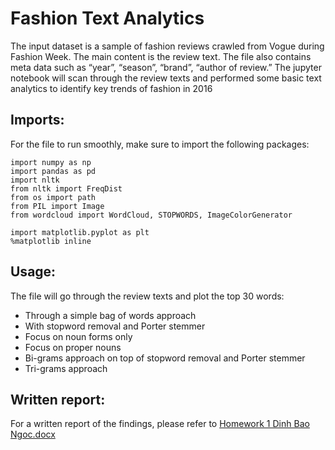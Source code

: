 # Fashion Text Analytics
The input dataset is a sample of fashion reviews crawled from Vogue during Fashion Week. The main content is the review text. The file also contains meta data such as “year”, “season”, “brand”, “author of review.”
The jupyter notebook will scan through the review texts and performed some basic text analytics to identify key trends of fashion in 2016
## Imports:
For the file to run smoothly, make sure to import the following packages:
```
import numpy as np
import pandas as pd
import nltk
from nltk import FreqDist
from os import path
from PIL import Image
from wordcloud import WordCloud, STOPWORDS, ImageColorGenerator

import matplotlib.pyplot as plt
%matplotlib inline
```
## Usage:
The file will go through the review texts and plot the top 30 words:
* Through a simple bag of words approach
* With stopword removal and Porter stemmer
* Focus on noun forms only
* Focus on proper nouns
* Bi-grams approach on top of stopword removal and Porter stemmer
* Tri-grams approach

## Written report:
For a written report of the findings, please refer to [Homework 1 Dinh Bao Ngoc.docx](https://github.com/ngocdinh1410/Fashion-Text-Analytics/blob/master/Homework%201%20Dinh%20Bao%20Ngoc.docx)
